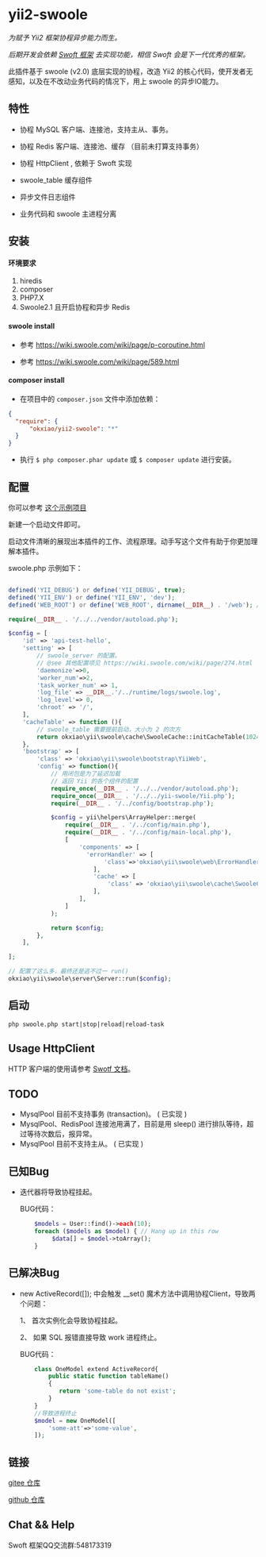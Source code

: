 # yii2-swoole

_为赋予 Yii2 框架协程异步能力而生。_

_后期开发会依赖 [Swoft 框架](https://github.com/swoft-cloud) 去实现功能，相信 Swoft 会是下一代优秀的框架。_

此插件基于 swoole (v2.0) 底层实现的协程，改造 Yii2 的核心代码，使开发者无感知，以及在不改动业务代码的情况下，用上 swoole 的异步IO能力。


## 特性

- 协程 MySQL 客户端、连接池，支持主从、事务。

- 协程 Redis 客户端、连接池、缓存 （目前未打算支持事务）

- 协程 HttpClient , 依赖于 Swoft 实现

- swoole_table 缓存组件

- 异步文件日志组件

- 业务代码和 swoole 主进程分离


## 安装

#### 环境要求

1. hiredis
2. composer
3. PHP7.X
4. Swoole2.1 且开启协程和异步 Redis

#### swoole install

- 参考 https://wiki.swoole.com/wiki/page/p-coroutine.html

- 参考 https://wiki.swoole.com/wiki/page/589.html

#### composer install

- 在项目中的 `composer.json` 文件中添加依赖：

```json
{
  "require": {
      "okxiao/yii2-swoole": "*"
  }
}
```

- 执行 `$ php composer.phar update` 或 `$ composer update` 进行安装。



## 配置

你可以参考 [这个示例项目](https://gitee.com/lizhenju/yii2-swoole-demo)

新建一个启动文件即可。

启动文件清晰的展现出本插件的工作、流程原理。动手写这个文件有助于你更加理解本插件。

swoole.php 示例如下：

```php

defined('YII_DEBUG') or define('YII_DEBUG', true);
defined('YII_ENV') or define('YII_ENV', 'dev');
defined('WEB_ROOT') or define('WEB_ROOT', dirname(__DIR__) . '/web'); //web目录的路径，用户访问的静态文件都放这里

require(__DIR__ . '/../../vendor/autoload.php');

$config = [
    'id' => 'api-test-hello',
    'setting' => [
        // swoole_server 的配置。
        // @see 其他配置项见 https://wiki.swoole.com/wiki/page/274.html
        'daemonize'=>0,
        'worker_num'=>2,
        'task_worker_num' => 1,
        'log_file' => __DIR__.'/../runtime/logs/swoole.log',
        'log_level'=> 0,
        'chroot' => '/',
    ],
    'cacheTable' => function (){
        // swoole_table 需要提前启动，大小为 2 的次方
        return okxiao\yii\swoole\cache\SwooleCache::initCacheTable(1024);
    },
    'bootstrap' => [
        'class' => 'okxiao\yii\swoole\bootstrap\YiiWeb',
        'config' => function(){
            // 用闭包是为了延迟加载
            // 返回 Yii 的各个组件的配置
            require_once(__DIR__ . '/../../vendor/autoload.php');
            require_once(__DIR__ . '/../../yii-swoole/Yii.php');
            require(__DIR__ . '/../config/bootstrap.php');

            $config = yii\helpers\ArrayHelper::merge(
                require(__DIR__ . '/../config/main.php'),
                require(__DIR__ . '/../config/main-local.php'),
                [
                    'components' => [
                      'errorHandler' => [
                           'class'=>'okxiao\yii\swoole\web\ErrorHandler'
                        ],
                        'cache' => [
                            'class' => 'okxiao\yii\swoole\cache\SwooleCache',
                        ],
                    ],
                ]
            );

            return $config;
        },
    ],

];

// 配置了这么多，最终还是逃不过一 run()
okxiao\yii\swoole\server\Server::run($config);

```

## 启动

```
php swoole.php start|stop|reload|reload-task
```

## Usage HttpClient 

HTTP 客户端的使用请参考 [Swotf 文档](https://doc.swoft.org/http.html)。

## TODO

- MysqlPool 目前不支持事务 (transaction)。 ( 已实现 )
- MysqlPool、RedisPool 连接池用满了，目前是用 sleep() 进行排队等待，超过等待次数后，报异常。
- MysqlPool 目前不支持主从。 ( 已实现 )

## 已知Bug

- 迭代器将导致协程挂起。

  BUG代码：
  ```php
      $models = User::find()->each(10);
      foreach ($models as $model) { // Hang up in this row
           $data[] = $model->toArray();
      }
  ```

## 已解决Bug

- new ActiveRecord([]); 中会触发 __set() 魔术方法中调用协程Client，导致两个问题：

  1、 首次实例化会导致协程挂起。

  2、 如果 SQL 报错直接导致 work 进程终止。

  BUG代码：
  ```php
      class OneModel extend ActiveRecord{
          public static function tableName()
          {
             return 'some-table do not exist';
          }
      }
      //导致进程终止
      $model = new OneModel([
          'some-att'=>'some-value',
      ]);
  ```

## 链接

[gitee 仓库](https://gitee.com/lizhenju/yii2-swoole)

[github 仓库](https://github.com/okxiao/yii2-swoole)

## Chat && Help

Swoft 框架QQ交流群:548173319

